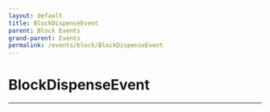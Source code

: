 ```yaml
---
layout: default
title: BlockDispenseEvent
parent: Block Events
grand-parent: Events
permalink: /events/block/BlockDispenseEvent
---
```


# BlockDispenseEvent

---
